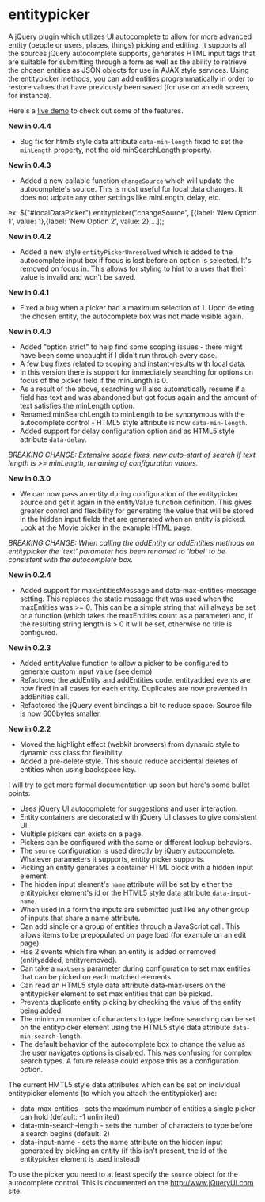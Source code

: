 entitypicker
============

A jQuery plugin which utilizes UI autocomplete to allow for more advanced entity (people or users, places, things) picking and editing. It supports all the sources jQuery autocomplete supports, generates HTML input tags that are suitable for submitting through a form as well as the ability to retrieve the chosen entities as JSON objects for use in AJAX style services. Using the entitypicker methods, you can add entities programmatically in order to restore values that have previously been saved (for use on an edit screen, for instance).

Here's a [live demo](http://htmlpreview.github.com/?https://github.com/ErikNoren/entitypicker/blob/master/entitypickerdemo.html?v=9) to check out some of the features.

**New in 0.4.4**

* Bug fix for html5 style data attribute `data-min-length` fixed to set the `minLength` property, not the old minSearchLength property.

**New in 0.4.3**

* Added a new callable function `changeSource` which will update the autocomplete's source. This is most useful for local data changes. It does not udpate any other settings like minLength, delay, etc.

ex: $("#localDataPicker").entitypicker("changeSource", [{label: 'New Option 1', value: 1},{label: 'New Option 2', value: 2},...]);

**New in 0.4.2**

* Added a new style `entityPickerUnresolved` which is added to the autocomplete input box if focus is lost before an option is selected. It's removed on focus in. This allows for styling to hint to a user that their value is invalid and won't be saved.

**New in 0.4.1**

* Fixed a bug when a picker had a maximum selection of 1. Upon deleting the chosen entity, the autocomplete box was not made visible again.

**New in 0.4.0**

* Added "option strict" to help find some scoping issues - there might have been some uncaught if I didn't run through every case.
* A few bug fixes related to scoping and instant-results with local data.
* In this version there is support for immediately searching for options on focus of the picker field if the minLength is 0.
* As a result of the above, searching will also automatically resume if a field has text and was abandoned but got focus again and the amount of text satisfies the minLength option.
* Renamed minSearchLength to minLength to be synonymous with the autocomplete control - HTML5 style attribute is now `data-min-length`.
* Added support for delay configuration option and as HTML5 style attribute `data-delay`.

*BREAKING CHANGE: Extensive scope fixes, new auto-start of search if text length is >= minLength, renaming of configuration values.*

**New in 0.3.0**

* We can now pass an entity during configuration of the entitypicker source and get it again in the entityValue function definition. This gives greater control and flexibility for generating the value that will be stored in the hidden input fields that are generated when an entity is picked. Look at the Movie picker in the example HTML page.

*BREAKING CHANGE: When calling the addEntity or addEntities methods on entitypicker the 'text' parameter has been renamed to 'label' to be consistent with the autocomplete box.*

**New in 0.2.4**
* Added support for maxEntitiesMessage and data-max-entities-message setting. This replaces the static message that was used when the maxEntities was >= 0. This can be a simple string that will always be set or a function (which takes the maxEntities count as a parameter) and, if the resulting string length is > 0 it will be set, otherwise no title is configured.

**New in 0.2.3**
* Added entityValue function to allow a picker to be configured to generate custom input value (see demo)
* Refactored the addEntity and addEntities code. entityadded events are now fired in all cases for each entity. Duplicates are now prevented in addEnities call.
* Refactored the jQuery event bindings a bit to reduce space. Source file is now 600bytes smaller.

**New in 0.2.2**
* Moved the highlight effect (webkit browsers) from dynamic style to dynamic css class for flexibility.
* Added a pre-delete style. This should reduce accidental deletes of entities when using backspace key.

I will try to get more formal documentation up soon but here's some bullet points:
* Uses jQuery UI autocomplete for suggestions and user interaction.
* Entity containers are decorated with jQuery UI classes to give consistent UI.
* Multiple pickers can exists on a page.
* Pickers can be configured with the same or different lookup behaviors.
* The `source` configuration is used directly by jQuery autocomplete. Whatever parameters it supports, entity picker supports.
* Picking an entity generates a container HTML block with a hidden input element.
* The hidden input element's `name` attribute will be set by either the entitypicker element's id or the HTML5 style data attribute `data-input-name`.
* When used in a form the inputs are submitted just like any other group of inputs that share a name attribute.
* Can add single or a group of entities through a JavaScript call. This allows items to be prepopulated on page load (for example on an edit page).
* Has 2 events which fire when an entity is added or removed (entityadded, entityremoved).
* Can take a `maxUsers` parameter during configuration to set max entities that can be picked on each matched elements.
* Can read an HTML5 style data attribute data-max-users on the entitypicker element to set max entities that can be picked.
* Prevents duplicate entity picking by checking the value of the entity being added.
* The minimum number of characters to type before searching can be set on the entitypicker element using the HTML5 style data attribute `data-min-search-length`.
* The default behavior of the autocomplete box to change the value as the user navigates options is disabled. This was confusing for complex search types. A future release could expose this as a configuration option.

The current HMTL5 style data attributes which can be set on individual entitypicker elements (to which you attach the entitypicker) are:
* data-max-entities - sets the maximum number of entities a single picker can hold (default: -1 unlimited)
* data-min-search-length - sets the number of characters to type before a search begins (default: 2)
* data-input-name - sets the name attribute on the hidden input generated by picking an entity (if this isn't present, the id of the entitypicker element is used instead)

To use the picker you need to at least specify the `source` object for the autocomplete control. This is documented on the http://www.jQueryUI.com site.
